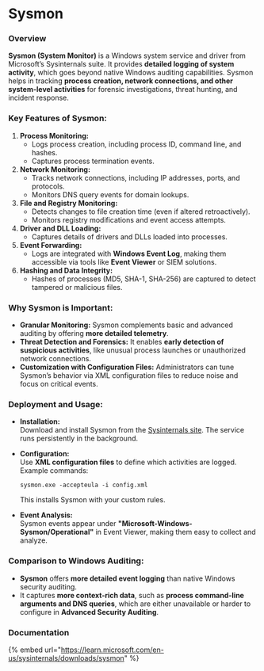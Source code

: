 # Sysmon

### **Overview**

**Sysmon (System Monitor)** is a Windows system service and driver from Microsoft’s Sysinternals suite. It provides **detailed logging of system activity**, which goes beyond native Windows auditing capabilities. Sysmon helps in tracking **process creation, network connections, and other system-level activities** for forensic investigations, threat hunting, and incident response.

### **Key Features of Sysmon:**

1. **Process Monitoring:**
   * Logs process creation, including process ID, command line, and hashes.
   * Captures process termination events.
2. **Network Monitoring:**
   * Tracks network connections, including IP addresses, ports, and protocols.
   * Monitors DNS query events for domain lookups.
3. **File and Registry Monitoring:**
   * Detects changes to file creation time (even if altered retroactively).
   * Monitors registry modifications and event access attempts.
4. **Driver and DLL Loading:**
   * Captures details of drivers and DLLs loaded into processes.
5. **Event Forwarding:**
   * Logs are integrated with **Windows Event Log**, making them accessible via tools like **Event Viewer** or SIEM solutions.
6. **Hashing and Data Integrity:**
   * Hashes of processes (MD5, SHA-1, SHA-256) are captured to detect tampered or malicious files.

### **Why Sysmon is Important:**

* **Granular Monitoring:** Sysmon complements basic and advanced auditing by offering **more detailed telemetry**.
* **Threat Detection and Forensics:** It enables **early detection of suspicious activities**, like unusual process launches or unauthorized network connections.
* **Customization with Configuration Files:** Administrators can tune Sysmon’s behavior via XML configuration files to reduce noise and focus on critical events.

### **Deployment and Usage:**

* **Installation:**\
  Download and install Sysmon from the [Sysinternals site](https://learn.microsoft.com/en-us/sysinternals/downloads/sysmon). The service runs persistently in the background.
*   **Configuration:**\
    Use **XML configuration files** to define which activities are logged. Example commands:

    ```arduino
    sysmon.exe -accepteula -i config.xml
    ```

    This installs Sysmon with your custom rules.
* **Event Analysis:**\
  Sysmon events appear under **"Microsoft-Windows-Sysmon/Operational"** in Event Viewer, making them easy to collect and analyze.

### **Comparison to Windows Auditing:**

* **Sysmon** offers **more detailed event logging** than native Windows security auditing.
* It captures **more context-rich data**, such as **process command-line arguments and DNS queries**, which are either unavailable or harder to configure in **Advanced Security Auditing**.

### Documentation

{% embed url="https://learn.microsoft.com/en-us/sysinternals/downloads/sysmon" %}
